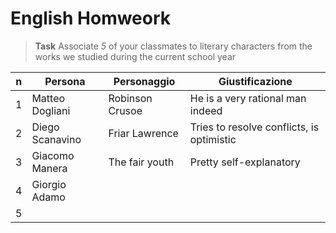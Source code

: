 # English Homweork

> **Task**
> Associate _5_ of your classmates to literary characters from the works we studied during the current school year

|n|Persona|Personaggio|Giustificazione|
|---|---|---|---|
|1|Matteo Dogliani|Robinson Crusoe|He is a very rational man indeed|
|2|Diego Scanavino|Friar Lawrence|Tries to resolve conflicts, is optimistic|
|3|Giacomo Manera|The fair youth|Pretty self-explanatory|
|4|Giorgio Adamo|
|5|
<!--stackedit_data:
eyJoaXN0b3J5IjpbLTg2MTI1NzY5MiwyMTA1NTE2ODczXX0=
-->